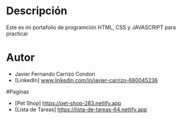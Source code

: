 # Descripción
Este es mi portafolio de programción HTML, CSS y JAVASCRIPT para practicar

# Autor
* Javier Fernando Carrizo Condori
* [LinkedIn] www.linkedin.com/in/javier-carrizo-680045236

#Paginas
* [Pet Shop] https://pet-shop-283.netlify.app
* [Lista de Tareas] https://lista-de-tareas-64.netlify.app
